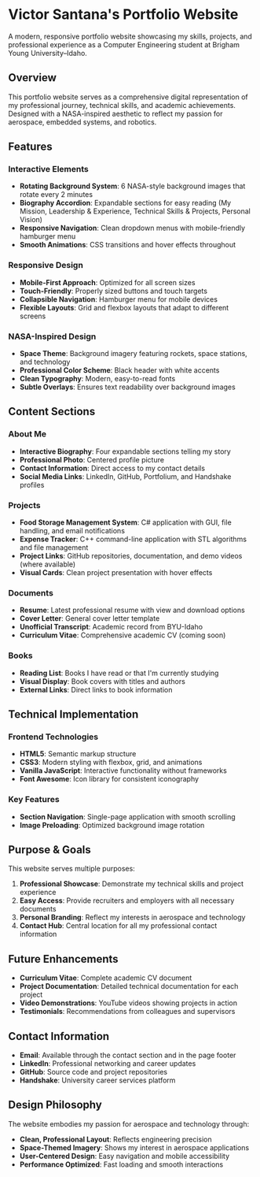 # Victor Santana's Portfolio Website

A modern, responsive portfolio website showcasing my skills, projects, and professional experience as a Computer Engineering student at Brigham Young University–Idaho.

## Overview

This portfolio website serves as a comprehensive digital representation of my professional journey, technical skills, and academic achievements. Designed with a NASA-inspired aesthetic to reflect my passion for aerospace, embedded systems, and robotics.

## Features

### Interactive Elements
- **Rotating Background System**: 6 NASA-style background images that rotate every 2 minutes
- **Biography Accordion**: Expandable sections for easy reading (My Mission, Leadership & Experience, Technical Skills & Projects, Personal Vision)
- **Responsive Navigation**: Clean dropdown menus with mobile-friendly hamburger menu
- **Smooth Animations**: CSS transitions and hover effects throughout

### Responsive Design
- **Mobile-First Approach**: Optimized for all screen sizes
- **Touch-Friendly**: Properly sized buttons and touch targets
- **Collapsible Navigation**: Hamburger menu for mobile devices
- **Flexible Layouts**: Grid and flexbox layouts that adapt to different screens

### NASA-Inspired Design
- **Space Theme**: Background imagery featuring rockets, space stations, and technology
- **Professional Color Scheme**: Black header with white accents
- **Clean Typography**: Modern, easy-to-read fonts
- **Subtle Overlays**: Ensures text readability over background images

## Content Sections

### About Me
- **Interactive Biography**: Four expandable sections telling my story
- **Professional Photo**: Centered profile picture
- **Contact Information**: Direct access to my contact details
- **Social Media Links**: LinkedIn, GitHub, Portfolium, and Handshake profiles

### Projects
- **Food Storage Management System**: C# application with GUI, file handling, and email notifications
- **Expense Tracker**: C++ command-line application with STL algorithms and file management
- **Project Links**: GitHub repositories, documentation, and demo videos (where available)
- **Visual Cards**: Clean project presentation with hover effects

### Documents
- **Resume**: Latest professional resume with view and download options
- **Cover Letter**: General cover letter template
- **Unofficial Transcript**: Academic record from BYU-Idaho
- **Curriculum Vitae**: Comprehensive academic CV (coming soon)

### Books
- **Reading List**: Books I have read or that I'm currently studying
- **Visual Display**: Book covers with titles and authors
- **External Links**: Direct links to book information

## Technical Implementation

### Frontend Technologies
- **HTML5**: Semantic markup structure
- **CSS3**: Modern styling with flexbox, grid, and animations
- **Vanilla JavaScript**: Interactive functionality without frameworks
- **Font Awesome**: Icon library for consistent iconography

### Key Features
- **Section Navigation**: Single-page application with smooth scrolling
- **Image Preloading**: Optimized background image rotation

## Purpose & Goals

This website serves multiple purposes:

1. **Professional Showcase**: Demonstrate my technical skills and project experience
2. **Easy Access**: Provide recruiters and employers with all necessary documents
3. **Personal Branding**: Reflect my interests in aerospace and technology
4. **Contact Hub**: Central location for all my professional contact information

## Future Enhancements

- **Curriculum Vitae**: Complete academic CV document
- **Project Documentation**: Detailed technical documentation for each project
- **Video Demonstrations**: YouTube videos showing projects in action
- **Testimonials**: Recommendations from colleagues and supervisors

## Contact Information

- **Email**: Available through the contact section and in the page footer
- **LinkedIn**: Professional networking and career updates
- **GitHub**: Source code and project repositories
- **Handshake**: University career services platform

## Design Philosophy

The website embodies my passion for aerospace and technology through:
- **Clean, Professional Layout**: Reflects engineering precision
- **Space-Themed Imagery**: Shows my interest in aerospace applications
- **User-Centered Design**: Easy navigation and mobile accessibility
- **Performance Optimized**: Fast loading and smooth interactions
